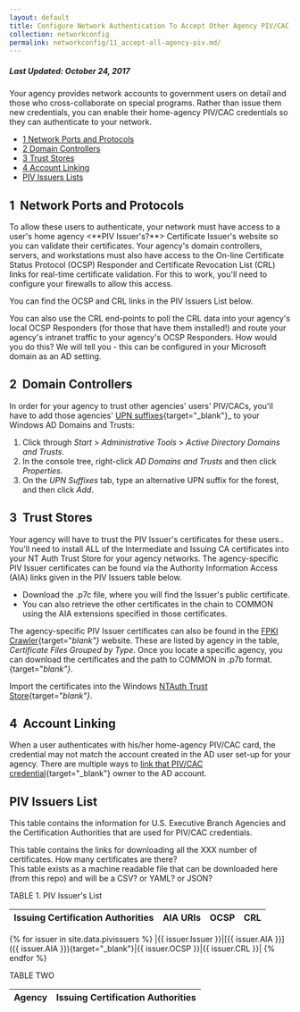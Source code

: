 ```yaml
---
layout: default
title: Configure Network Authentication To Accept Other Agency PIV/CAC Cards
collection: networkconfig
permalink: networkconfig/11_accept-all-agency-piv.md/
---
```


##### Last Updated: October 24, 2017

Your agency provides network accounts to government users on detail and those who cross-collaborate on special programs. Rather than issue them new credentials, you can enable their home-agency PIV/CAC credentials so they can authenticate to your network.

* [1 Network Ports and Protocols](#1-network-ports-and-protocols)
* [2 Domain Controllers](#2-domain-controllers)
* [3 Trust Stores](#3-trust-stores)
* [4 Account Linking](#4-account-linking)
* [PIV Issuers Lists](#piv-issuers-lists)

## 1&nbsp;&nbsp;Network Ports and Protocols
<!--We don't use the terms "network ports and protocols" anywhere. Firewall configuration? Is the need for network access to PIV Issuer website in order for DCs, servers, and workstations to have access OCSP and CRLs? If so, then we can reduce some redundancy in this paragraph.-->
<!--It sounds like the admin is validating the user's PIV/CAC certificate for first-time log in via the PIV Issuer website AND then validating it again via the OCSP and CRLs. Is this correct?-->To allow these users to authenticate, your network must have access to a user's home agency <**PIV Issuer's?**> Certificate Issuer's website so you can validate their certificates<!--Is the "Certificate Issuer" the same as the "PIV Issuer"?-->. Your agency's domain controllers, servers, and workstations must also have access to the On-line Certificate Status Protocol (OCSP) Responder and Certificate Revocation List (CRL) links for real-time certificate validation. For this to work, you'll need to configure your firewalls to allow this access.

You can find the OCSP and CRL links in the PIV Issuers List below.

You can also use the CRL end-points to poll<!--Does the OCSP Responder poll the CRL end-points to import their data?--> the CRL data into your agency's local OCSP Responders (for those that have them installed!) and route your agency's intranet traffic<!--What part of the intranet traffic?--> to your agency's OCSP Responders. How would you do this?  We will tell you - this can be configured in your Microsoft domain as an AD setting.

## 2&nbsp;&nbsp;Domain Controllers

In order for your agency to trust other agencies' users' PIV/CACs, you'll have to add those agencies' [UPN suffixes](https://technet.microsoft.com/en-us/library/cc772007(v=ws.11).aspx){target="_blank"}_ to your Windows AD Domains and Trusts:

1. Click through _Start_ &gt; _Administrative Tools_ &gt; _Active Directory Domains and Trusts_.
2. In the console tree, right-click _AD Domains and Trusts_ and then click _Properties_.
3. On the _UPN Suffixes_ tab, type an alternative UPN suffix for the forest, and then click _Add_.

## 3&nbsp;&nbsp;Trust Stores

Your agency will have to trust the PIV Issuer's certificates for these users.<!--meaning?-->. You'll need to install ALL of the Intermediate and Issuing CA certificates into your NT Auth Trust Store for your agency networks. The agency-specific PIV Issuer certificates can be found via the Authority Information Access (AIA) links given in the PIV Issuers table below. 

* Download the .p7c file, where you will find the Issuer's public certificate. 
* You can also retrieve the other certificates in the chain to COMMON using the AIA extensions <!--Links?--->specified in those certificates.

The agency-specific PIV Issuer certificates can also be found in the [FPKI Crawler](https://fpki-graph.fpki-lab.gov/crawler/){target="_blank"}_ website. These are listed by agency in the table, _Certificate Files Grouped by Type_. Once you locate a specific agency, you can download the certificates and the path to COMMON in .p7b format.
{target="_blank"}_.

Import the certificates into the Windows [NTAuth Trust Store](https://piv.idmanagement.gov/networkconfig/trustedroots/){target="_blank"}_.

## 4&nbsp;&nbsp;Account Linking

When a user authenticates with his/her home-agency PIV/CAC card, the credential may not match the account created in the AD user set-up for your agency. There are multiple ways to [link that PIV/CAC credential](https://piv.idmanagement.gov/networkconfig/accounts/){target="_blank"} owner to the AD account.

## PIV Issuers List

This table contains the information for U.S. Executive Branch Agencies and the Certification Authorities that are used for PIV/CAC credentials.
 
This table contains the links for downloading all the XXX number of certificates.  How many certificates are there?  
This table exists as a machine readable file that can be downloaded here (from this repo) and will be a CSV? or YAML? or JSON?

TABLE 1. PIV Issuer's List

| Issuing Certification Authorities | AIA URIs | OCSP  | CRL |
|------|-------|-------|------
{% for issuer in site.data.pivissuers %}
|{{ issuer.Issuer }}|[{{ issuer.AIA }}]({{ issuer.AIA }}){target="_blank"}|{{ issuer.OCSP }}|{{ issuer.CRL }}|
{% endfor %}

TABLE TWO

| Agency | Issuing Certification Authorities |
|------|-------------|



